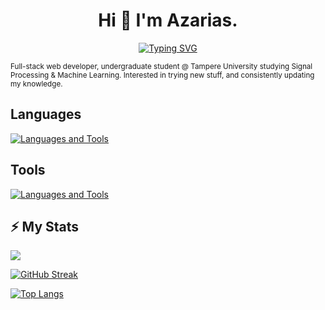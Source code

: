 <p align="center">
  <h1 align="center">Hi 👋 I'm <span style="font-weight: bold">Azarias</span>. </h1>
</p>

<p align="center">
  <a href="https://git.io/typing-svg">
    <img src="https://readme-typing-svg.herokuapp.com?font=Fira+Code&pause=2000&center=true&vCenter=true&color=green&size=40&width=800&height=100&lines=Welcome+to+My+Workspace;" alt="Typing SVG" />
  </a>
</p>

<p>
  <small>
Full-stack web developer, undergraduate student @ Tampere University studying Signal Processing & Machine Learning. Interested in trying new stuff, and consistently updating my knowledge.
  </small>
</p>

## Languages

[![Languages and Tools](https://skillicons.dev/icons?i=python,javascript,react,typescript,html,css,java,cpp,nodejs)](https://skillicons.dev)

## Tools

[![Languages and Tools](https://skillicons.dev/icons?i=vscode,matlab,mongodb,github,pug)](https://skillicons.dev)

<h2>⚡ My Stats</h2>

![](https://github-readme-stats.vercel.app/api?username=azariasabera&theme=dark&hide_border=false&include_all_commits=true&count_private=true)<br/>

[![GitHub Streak](http://github-readme-streak-stats.herokuapp.com?user=azariasabera&theme=dark&border_radius=9)](https://git.io/streak-stats)
    
[![Top Langs](https://github-readme-stats.vercel.app/api/top-langs/?username=azariasabera&theme=dark&layout=compact)](https://github.com/azariasabera/github-readme-stats)



<!-- - 🔭 I’m currently studying Signal Processing and Machine Learning @ Tampere University
- 🌱 I’m currently learning how to use python for Machine Learning.
- 👯 I’m looking to collaborate on ...
- 🤔 I’m looking for help with ...
- ⚡ Fun fact: ... -->

 <!-- <div align="center" width="50">
  <img align="center" alt="GIF" src="./mygif.gif" />
</div> 

<div id="header" align="center">
  <img src="https://media.giphy.com/media/M9gbBd9nbDrOTu1Mqx/giphy.gif" width="100"/>
</div> -->

<!--### Connect with me     
[![Languages and Frameworks](https://skillicons.dev/icons?i=linkedin,discord)](https://www.linkedin.com/in/amanuel-galema/)--> 

<!-- ![Azarias' GitHub stats](https://github-readme-stats.vercel.app/api?username=azariasabera&show_icons=true&bg_color=00000000) -->
